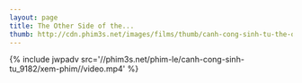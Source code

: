 ```yaml
---
layout: page
title: The Other Side of the...
thumb: http://cdn.phim3s.net/images/films/thumb/canh-cong-sinh-tu-the-other-side-of-the-door-2016.jpg
---
```

{% include jwpadv src='//phim3s.net/phim-le/canh-cong-sinh-tu_9182/xem-phim//video.mp4' %}